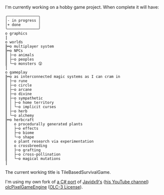 I'm currently working on a hobby game project.
When complete it will have:
```
╭──────────────╮
│- in progress │
│+ done        │
╰──────────────╯
o graphics
┋
o worlds
╠═o multiplayer system
╠═o NPCs
║ ├─o animals
║ ├─o peoples
║ └─o monsters 😲
┋
o gameplay
╠═o as interconnected magic systems as I can cram in
║ ├─o rune
║ ├─o circle
║ ├─o arcane
║ ├─o divine
║ ├─o sympathetic
║ │ ├─o home territory
║ │ └─o implicit curses
║ ├─o herb
║ └─o alchemy
╠═o herbcraft
║   o procedurally generated plants
║   ├─o effects
║   ├─o biome
║   └─o shape
║   o plant research via experimentation
║   o crossbreeding
║   ├─o grafting
║   ├─o cross-pollination
║   └─o magical mutations
┋
```
The current working title is TileBasedSurvivalGame.

I'm using my own fork of [a C# port](github.com/DevChrome/Pixel-Engine) of [Javidx9's](https://onelonecoder.com/) ([his YouTube channel](https://www.youtube.com/channel/UC-yuWVUplUJZvieEligKBkA)) [olcPixelGameEngine](https://github.com/OneLoneCoder/olcPixelGameEngine) ([OLC-3 License](https://github.com/DevChrome/Pixel-Engine/blob/master/Licences.txt)).
